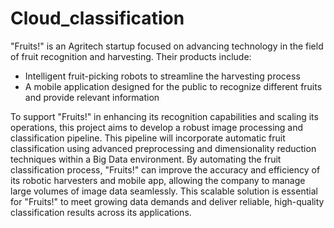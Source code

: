 # Cloud_classification

"Fruits!" is an Agritech startup focused on advancing technology in the field of fruit recognition and harvesting. Their products include:

- Intelligent fruit-picking robots to streamline the harvesting process
- A mobile application designed for the public to recognize different fruits and provide relevant information

To support "Fruits!" in enhancing its recognition capabilities and scaling its operations, this project aims to develop a robust image processing and classification pipeline. This pipeline will incorporate automatic fruit classification using advanced preprocessing and dimensionality reduction techniques within a Big Data environment. By automating the fruit classification process, "Fruits!" can improve the accuracy and efficiency of its robotic harvesters and mobile app, allowing the company to manage large volumes of image data seamlessly. This scalable solution is essential for "Fruits!" to meet growing data demands and deliver reliable, high-quality classification results across its applications.

